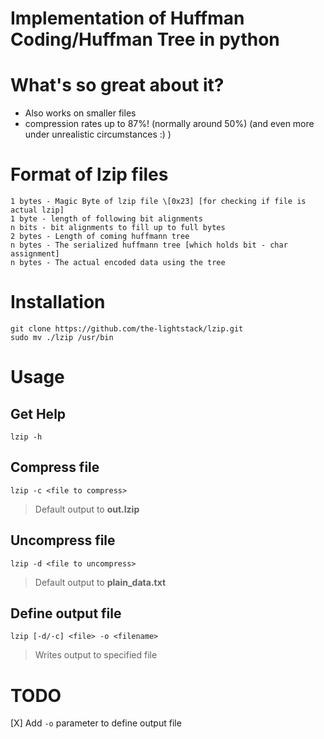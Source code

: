 # Implementation of Huffman Coding/Huffman Tree in python

# What's so great about it?
 - Also works on smaller files
 - compression rates up to 87%! (normally around 50%) (and even more under unrealistic circumstances :) )

# Format of lzip files
```
1 bytes - Magic Byte of lzip file \[0x23] [for checking if file is actual lzip]
1 byte - length of following bit alignments
n bits - bit alignments to fill up to full bytes
2 bytes - Length of coming huffmann tree
n bytes - The serialized huffmann tree [which holds bit - char assignment]
n bytes - The actual encoded data using the tree
```

# Installation

	git clone https://github.com/the-lightstack/lzip.git
	sudo mv ./lzip /usr/bin


# Usage 

## Get Help
	lzip -h 

## Compress file
	lzip -c <file to compress> 
> Default output to **out.lzip**

## Uncompress file
	lzip -d <file to uncompress>
> Default output to **plain\_data.txt**	

## Define output file 
	lzip [-d/-c] <file> -o <filename>
> Writes output to specified file


# TODO 
 [X] Add `-o` parameter to define output file
